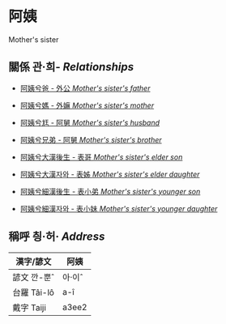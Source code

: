# 阿姨
Mother's sister

## 關係 관·희- _Relationships_

- [阿姨兮爸 - 外公 _Mother's sister's_ _father_](member13.md)

- [阿姨兮媽 - 外嫲 _Mother's sister's_ _mother_](member14.md)

- [阿姨兮尪 - 阿舅 _Mother's sister's_ _husband_](member16.md)

- [阿姨兮兄弟 - 阿舅 _Mother's sister's_ _brother_](member16.md)

- [阿姨兮大漢後生 - 表哥 _Mother's sister's_ _elder son_](member47.md)

- [阿姨兮大漢자와 - 表姊 _Mother's sister's_ _elder daughter_](member48.md)

- [阿姨兮細漢後生 - 表小弟 _Mother's sister's_ _younger son_](member49.md)

- [阿姨兮細漢자와 - 表小妹 _Mother's sister's_ _younger daughter_](member50.md)



## 稱呼 칑·허· _Address_

漢字/諺文 | 阿姨
--- | ---
諺文 깐-뿐ˆ | 아·이ˆ
台羅 Tâi-lô | a-î
戴字 Taiji | a3ee2


